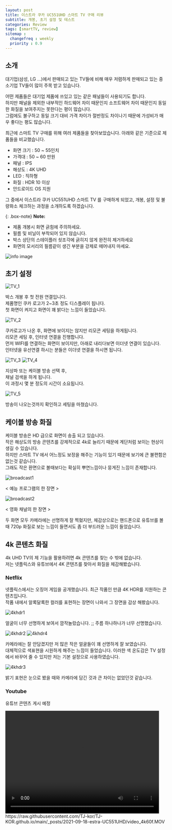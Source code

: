 ```yaml
---
layout: post
title: 이스트라 쿠카 UC551UHD 스마트 TV 구매 리뷰
subtitle: 개봉, 초기 설정 및 테스트
categories: Review
tags: [smartTV, review]
sitemap :
  changefreq : weekly
  priority : 0.9
---
```


## 소개

대기업(삼성, LG ...)에서 판매되고 있는 TV들에 비해 매우 저렴하게 판매되고 있는 중소기업 TV들이 많이 주목 받고 있습니다. 

어떤 제품들은 대기업 제품에 쓰있고 있는 같은 패널들이 사용되기도 합니다.  
하지만 패널을 제외한 내부적인 하드웨어 차이 때문인지 소프트웨어 차이 때문인지 동일한 화질을 보여주지는 못한다는 평이 많습니다.  
그럼에도 불구하고 동일 크기 대비 가격 차이가 절반정도 차이나기 때문에 가성비가 매우 좋다는 평도 많습니다.

최근에 스마트 TV 구매를 위해 여러 제품들을 찾아보았습니다. 아래와 같은 기준으로 제품들을 비교했습니다.


 * 화면 크기 : 50 ~ 55인치
 * 가격대 : 50 ~ 60 만원
 * 패널 : IPS 
 * 해상도 : 4K UHD
 * LED : 직하형
 * 화질 : HDR 10 이상
 * 안드로이드 OS 지원


그 중에서 이스트라 쿠카 UC551UHD 스마트 TV 를 구매하게 되었고, 개봉, 설정 및 불량화소 체크하는 과정을 소개하도록 하겠습니다.

{: .box-note}
**Note:** 
  * 제품 개봉시 화면 긁힘에 주의하세요.
  * 필름 및 비닐이 부착되어 있지 않습니다.
  * 박스 상단의 스테이플러 쇳조각에 긁히지 않게 완전히 제거하세요
  * 화면의 모서리의 필름같이 생긴 부분을 강제로 떼어내지 마세요. 

![info image](https://raw.githubusercontent.com/TJ-kor/TJ-KOR.github.io/main/_posts/2021-09-18-estra-UC551UHD/info1.jpeg)


## 초기 설정 
![TV_1](https://raw.githubusercontent.com/TJ-kor/TJ-KOR.github.io/main/_posts/2021-09-18-estra-UC551UHD/TV1.jpeg)

박스 개봉 후 첫 전원 연결입니다.  
제품명인 쿠카 로고가 2~3초 정도 디스플레이 됩니다.  
첫 화면이 켜지고 화면이 꽤 밝다는 느낌이 들었습니다.

![TV_2](https://raw.githubusercontent.com/TJ-kor/TJ-KOR.github.io/main/_posts/2021-09-18-estra-UC551UHD/TV2.jpeg)

쿠카로고가 나온 후, 화면에 보이지는 않지만 리모콘 세팅을 하게됩니다.  
리모콘 세팅 후, 인터넷 연결을 진행합니다.  
먼저 WIFI를 연결하는 화면이 보이지만, 아래로 내리다보면 이더넷 연결이 있습니다.  
인터넷을 유선연결 하시는 분들은 이더넷 연결을 하시면 됩니다.


![TV_3](https://raw.githubusercontent.com/TJ-kor/TJ-KOR.github.io/main/_posts/2021-09-18-estra-UC551UHD/TV3.jpeg)
![TV_4](https://raw.githubusercontent.com/TJ-kor/TJ-KOR.github.io/main/_posts/2021-09-18-estra-UC551UHD/TV4.jpeg)

지상파 또는 케이블 방송 선택 후,  
채널 검색을 하게 됩니다.  
이 과정시 몇 분 정도의 시간이 소요됩니다.

![TV_5](https://raw.githubusercontent.com/TJ-kor/TJ-KOR.github.io/main/_posts/2021-09-18-estra-UC551UHD/TV5.jpeg)

방송이 나오는것까지 확인하고 세팅을 마쳤습니다.


## 케이블 방송 화질

케이블 방송은 HD 급으로 화면이 송출 되고 있습니다.  
작은 해상도의 방송 콘텐츠를 강제적으로 4k로 늘리기 때문에 계단처럼 보이는 현상이 생길 수 있습니다.  
하지만 스마트 TV 에서 어느정도 보정을 해주는 기능이 있기 때문에 보기에 큰 불편함은 없는것 같습니다.  
그래도 작은 환면으로 볼때보다는 확실히 뿌연느낌이나 뭉게진 느낌이 존재합니다.  

![broadcast1](https://raw.githubusercontent.com/TJ-kor/TJ-KOR.github.io/main/_posts/2021-09-18-estra-UC551UHD/broadcast1.jpeg)

< 예능 프로그램의 한 장면 >

![broadcast2](https://raw.githubusercontent.com/TJ-kor/TJ-KOR.github.io/main/_posts/2021-09-18-estra-UC551UHD/broadcast2.jpeg)

< 영화 채널의 한 장면 >  
  
두 화면 모두 카메라에는 선명하게 잘 찍혔지만, 체감상으로는 핸드폰으로 유튜브를 볼때 720p 화질로 보는 느낌이 들면서도 좀 더 부드러운 느낌이 들었습니다.

## 4k 콘텐츠 화질


4k UHD TV의 제 기능을 활용하려면 4k 콘텐츠를 찾는 수 밖에 없습니다.  
저는 넷플릭스와 유튜브에서 4K 콘텐츠를 찾아서 화질을 체감해봤습니다.  

### Netflix

넷플릭스에서는 오징어 게임을 공개했습니다. 최근 작품인 만큼 4K HDR를 지원하는 콘텐츠입니다.  
작품 내에서 알록달록한 컬러를 표현하는 장면이 나와서 그 장면을 감상 해봤습니다. 

![4khdr1](https://raw.githubusercontent.com/TJ-kor/TJ-KOR.github.io/main/_posts/2021-09-18-estra-UC551UHD/4khdr1.jpeg)

얼굴이 너무 선명하게 보여서 깜작놀랐습니다. ;;
주름 하나하나가 너무 선명했습니다.

![4khdr2](https://raw.githubusercontent.com/TJ-kor/TJ-KOR.github.io/main/_posts/2021-09-18-estra-UC551UHD/4khdr2.jpeg)
![4khdr4](https://raw.githubusercontent.com/TJ-kor/TJ-KOR.github.io/main/_posts/2021-09-18-estra-UC551UHD/4khdr4.jpeg)

카메라에는 잘 안담겼지만 저 많은 작은 얼굴들이 꽤 선명하게 잘 보였습니다.  
대체적으로 색표현을 시원하게 해주는 느낌이 들었습니다. 이러한 색 온도감은 TV 설정에서 바꾸어 줄 수 있지만 저는 기본 설정으로 사용하였습니다.

![4khdr3](https://raw.githubusercontent.com/TJ-kor/TJ-KOR.github.io/main/_posts/2021-09-18-estra-UC551UHD/4khdr3.jpeg) 

밝기 표현은 눈으로 봤을 때와 카메라에 담긴 것과 큰 차이는 없었던것 같습니다. 

### Youtube

유튜브 콘텐츠 게시 예정

<video width="480" height="320" controls="controls">
  <source src="https://github.com/TJ-kor/TJ-KOR.github.io/blob/main/_posts/2021-09-18-estra-UC551UHD/video_4k60f.MOV" type="video/MOV">
</video>
https://raw.githubusercontent.com/TJ-kor/TJ-KOR.github.io/main/_posts/2021-09-18-estra-UC551UHD/video_4k60f.MOV


